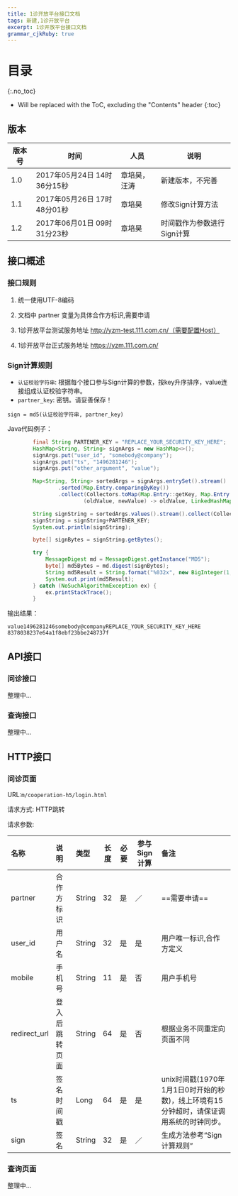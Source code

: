 ```yaml
---
title: 1诊开放平台接口文档
tags: 新建,1诊开放平台
excerpt: 1诊开放平台接口文档
grammar_cjkRuby: true
---
```


# 目录
{:.no_toc}

* Will be replaced with the ToC, excluding the "Contents" header
{:toc}

## 版本

| 版本号 | 时间 | 人员 | 说明 |
| --- | --- | --- | --- |
|   1.0  | 2017年05月24日 14时36分15秒    | 章培昊，汪涛    |  新建版本，不完善   |
|   1.1  | 2017年05月26日 17时48分01秒    | 章培昊         |  修改Sign计算方法   |
|   1.2  | 2017年06月01日 09时31分23秒    | 章培昊         |  时间戳作为参数进行Sign计算   |

## 接口概述

### 接口规则

1. 统一使用UTF-8编码

2. 文档中 partner 变量为具体合作方标识,需要申请

3. 1诊开放平台测试服务地址 http://yzm-test.111.com.cn/（需要配置Host）

4. 1诊开放平台正式服务地址 https://yzm.111.com.cn/

### Sign计算规则

* `认证校验字符串`: 根据每个接口参与Sign计算的参数，按key升序排序，value连接组成认证校验字符串。
* `partner_key`: 密钥。请妥善保存！

```
sign = md5(认证校验字符串, partner_key)
```

Java代码例子：

```java
        final String PARTENER_KEY = "REPLACE_YOUR_SECURITY_KEY_HERE";
        HashMap<String, String> signArgs = new HashMap<>();
        signArgs.put("user_id", "somebody@company");
        signArgs.put("ts", "1496281246");
        signArgs.put("other_argument", "value");

        Map<String, String> sortedArgs = signArgs.entrySet().stream()
                .sorted(Map.Entry.comparingByKey())
                .collect(Collectors.toMap(Map.Entry::getKey, Map.Entry::getValue,
                        (oldValue, newValue) -> oldValue, LinkedHashMap::new));

        String signString = sortedArgs.values().stream().collect(Collectors.joining());
        signString = signString+PARTENER_KEY;
        System.out.println(signString);

        byte[] signBytes = signString.getBytes();

        try {
            MessageDigest md = MessageDigest.getInstance("MD5");
            byte[] md5Bytes = md.digest(signBytes);
            String md5Result = String.format("%032x", new BigInteger(1, md5Bytes));
            System.out.print(md5Result);
        } catch (NoSuchAlgorithmException ex) {
            ex.printStackTrace();
        }
```

输出结果：
```
value1496281246somebody@companyREPLACE_YOUR_SECURITY_KEY_HERE
8378038237e64a1f8ebf23bbe248737f
```


## API接口

### 问诊接口


整理中...

### 查询接口


整理中...

## HTTP接口

### 问诊页面

URL:`m/cooperation-h5/login.html`

请求方式: HTTP跳转

请求参数:

| 名称 | 说明 | 类型 | 长度 | 必要 | 参与Sign计算 |备注|
| :-- | :-- | :-- | -- | -- | -- | :-- |
|partner|合作方标识|String|32|是|／|==需要申请==|
|user_id|用户名|String|32|是|是|用户唯一标识,合作方定义|
|mobile|手机号|String|11|是|否|用户手机号|
|redirect_url|登入后跳转页面|String|64|是|否|根据业务不同重定向页面不同|
|ts|签名时间戳|Long|64|是|是|unix时间戳(1970年1月1日0时开始的秒数)，线上环境有15分钟超时，请保证调用系统的时钟同步。|
|sign|签名|String|32|是|／|生成方法参考“Sign计算规则”|

### 查询页面


整理中...
